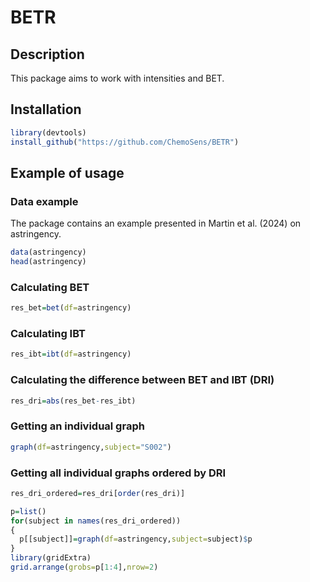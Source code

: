 # BETR
## Description
This package aims to work with intensities and BET.  

## Installation
```R
library(devtools)
install_github("https://github.com/ChemoSens/BETR")
```
## Example of usage

### Data example
The package contains an example presented in Martin et al. (2024) on astringency.
```R
data(astringency)
head(astringency)
```
### Calculating BET
```R
res_bet=bet(df=astringency)
```
### Calculating IBT
```R
res_ibt=ibt(df=astringency)
```

### Calculating the difference between BET and IBT (DRI)
```R
res_dri=abs(res_bet-res_ibt)
```
### Getting an individual graph
```R
graph(df=astringency,subject="S002")
````

### Getting all individual graphs ordered by DRI
```R
res_dri_ordered=res_dri[order(res_dri)]
```
```R
p=list()
for(subject in names(res_dri_ordered))
{
  p[[subject]]=graph(df=astringency,subject=subject)$p
}
library(gridExtra)
grid.arrange(grobs=p[1:4],nrow=2)
```

